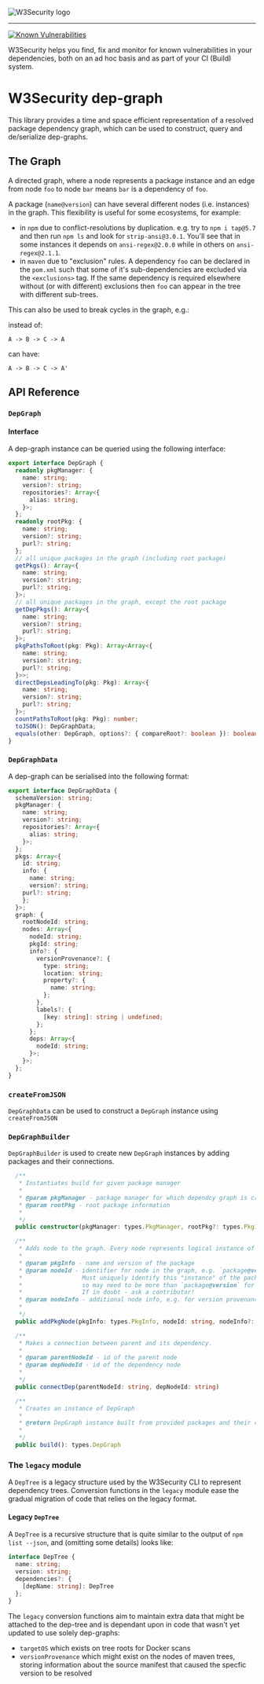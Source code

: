 ![W3Security logo](https://w3security.io/style/asset/logo/w3security-print.svg)

***

[![Known Vulnerabilities](https://w3security.io/test/npm/@w3security/dep-graph/badge.svg)](https://w3security.io/test/npm/@w3security/dep-graph)

W3Security helps you find, fix and monitor for known vulnerabilities in your dependencies, both on an ad hoc basis and as part of your CI (Build) system.

# W3Security dep-graph

This library provides a time and space efficient representation of a resolved package dependency graph, which can be used to construct, query and de/serialize dep-graphs.

## The Graph

A directed graph, where a node represents a package instance and an edge from node `foo` to node `bar` means `bar` is a dependency of `foo`.

A package (`name@version`) can have several different nodes (i.e. instances) in the graph. This flexibility is useful for some ecosystems, for example:

* in `npm` due to conflict-resolutions by duplication. e.g. try to `npm i tap@5.7` and then run `npm ls` and look for `strip-ansi@3.0.1`. You'll see that in some instances it depends on `ansi-regex@2.0.0` while in others on `ansi-regex@2.1.1`.
* in `maven` due to "exclusion" rules. A dependency `foo` can be declared in the `pom.xml` such that some of it's sub-dependencies are excluded via the `<exclusions>` tag. If the same dependency is required elsewhere without (or with different) exclusions then `foo` can appear in the tree with different sub-trees.

This can also be used to break cycles in the graph, e.g.:

instead of:
```
A -> B -> C -> A
```
can have:
```
A -> B -> C -> A'
```

## API Reference

### `DepGraph`

#### Interface

A dep-graph instance can be queried using the following interface:

```typescript
export interface DepGraph {
  readonly pkgManager: {
    name: string;
    version?: string;
    repositories?: Array<{
      alias: string;
    }>;
  };
  readonly rootPkg: {
    name: string;
    version?: string;
    purl?: string;
  };
  // all unique packages in the graph (including root package)
  getPkgs(): Array<{
    name: string;
    version?: string;
    purl?: string;
  }>;
  // all unique packages in the graph, except the root package
  getDepPkgs(): Array<{
    name: string;
    version?: string;
    purl?: string;
  }>;
  pkgPathsToRoot(pkg: Pkg): Array<Array<{
    name: string;
    version?: string;
    purl?: string;
  }>>;
  directDepsLeadingTo(pkg: Pkg): Array<{
    name: string;
    version?: string;
    purl?: string;
  }>;
  countPathsToRoot(pkg: Pkg): number;
  toJSON(): DepGraphData;
  equals(other: DepGraph, options?: { compareRoot?: boolean }): boolean;
}
```

### `DepGraphData`

A dep-graph can be serialised into the following format:

```typescript
export interface DepGraphData {
  schemaVersion: string;
  pkgManager: {
    name: string;
    version?: string;
    repositories?: Array<{
      alias: string;
    }>;
  };
  pkgs: Array<{
    id: string;
    info: {
      name: string;
      version?: string;
    purl?: string;
    };
  }>;
  graph: {
    rootNodeId: string;
    nodes: Array<{
      nodeId: string;
      pkgId: string;
      info?: {
        versionProvenance?: {
          type: string;
          location: string;
          property?: {
            name: string;
          };
        },
        labels?: {
          [key: string]: string | undefined;
        };
      };
      deps: Array<{
        nodeId: string;
      }>;
    }>;
  };
}
```

### `createFromJSON`

`DepGraphData` can be used to construct a `DepGraph` instance using `createFromJSON`

### `DepGraphBuilder`
`DepGraphBuilder` is used to create new `DepGraph` instances by adding packages and their connections.

```typescript
  /**
   * Instantiates build for given package manager
   *
   * @param pkgManager - package manager for which dependcy graph is created
   * @param rootPkg - root package information
   *
   */
  public constructor(pkgManager: types.PkgManager, rootPkg?: types.PkgInfo)

  /**
   * Adds node to the graph. Every node represents logical instance of the package in the dependency graph.
   *
   * @param pkgInfo - name and version of the package
   * @param nodeId - identifier for node in the graph, e.g. `package@version`.
   *                 Must uniquely identify this "instance" of the package in the graph,
   *                 so may need to be more than `package@version` for many ecosystems.
   *                 If in doubt - ask a contributor!
   * @param nodeInfo - additional node info, e.g. for version provenance
   *
   */
  public addPkgNode(pkgInfo: types.PkgInfo, nodeId: string, nodeInfo?: types.NodeInfo)

  /**
   * Makes a connection between parent and its dependency.
   *
   * @param parentNodeId - id of the parent node
   * @param depNodeId - id of the dependency node
   *
   */
  public connectDep(parentNodeId: string, depNodeId: string)

  /**
   * Creates an instance of DepGraph
   *
   * @return DepGraph instance built from provided packages and their connections
   *
   */
  public build(): types.DepGraph

```
### The `legacy` module

A `DepTree` is a legacy structure used by the W3Security CLI to represent dependency trees. Conversion functions in the `legacy` module ease the gradual migration of code that relies on the legacy format.

#### Legacy `DepTree`

A `DepTree` is a recursive structure that is quite similar to the output of `npm list --json`, and (omitting some details) looks like:

```typescript
interface DepTree {
  name: string;
  version: string;
  dependencies?: {
    [depName: string]: DepTree
  };
}
```

The `legacy` conversion functions aim to maintain extra data that might be attached to the dep-tree and is dependant upon in code that wasn't yet updated to use solely dep-graphs:
* `targetOS` which exists on tree roots for Docker scans
* `versionProvenance` which might exist on the nodes of maven trees, storing information about the source manifest that caused the specfic version to be resolved
